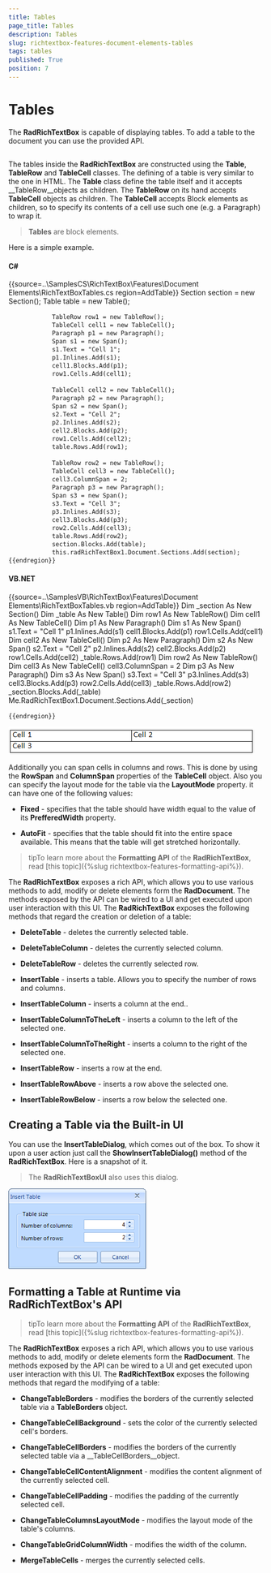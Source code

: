 ```yaml
---
title: Tables
page_title: Tables
description: Tables
slug: richtextbox-features-document-elements-tables
tags: tables
published: True
position: 7
---
```


# Tables



The __RadRichTextBox__ is capable of displaying tables. To add a table to the document you can use the provided API.

## 

The tables inside the __RadRichTextBox__ are constructed using the __Table__,
        	__TableRow__ and __TableCell__ classes. The defining of a table is very similar to the one in HTML. 
        	The __Table__ class define the table itself and it accepts __TableRow__objects as children. 
        	The __TableRow__ on its hand accepts __TableCell__ objects as children. 
        	The __TableCell__ accepts Block elements as children, so to specify its contents of a cell use such one 
        	(e.g. a Paragraph) to wrap it.
        

>__Tables__ are block elements.

Here is a simple example.

#### __C#__

{{source=..\SamplesCS\RichTextBox\Features\Document Elements\RichTextBoxTables.cs region=AddTable}}
	            Section section = new Section();
	            Table table = new Table();
	
	            TableRow row1 = new TableRow();
	            TableCell cell1 = new TableCell();
	            Paragraph p1 = new Paragraph();
	            Span s1 = new Span();
	            s1.Text = "Cell 1";
	            p1.Inlines.Add(s1);
	            cell1.Blocks.Add(p1);
	            row1.Cells.Add(cell1);
	
	            TableCell cell2 = new TableCell();
	            Paragraph p2 = new Paragraph();
	            Span s2 = new Span();
	            s2.Text = "Cell 2";
	            p2.Inlines.Add(s2);
	            cell2.Blocks.Add(p2);
	            row1.Cells.Add(cell2);
	            table.Rows.Add(row1);
	
	            TableRow row2 = new TableRow();
	            TableCell cell3 = new TableCell();
	            cell3.ColumnSpan = 2;
	            Paragraph p3 = new Paragraph();
	            Span s3 = new Span();
	            s3.Text = "Cell 3";
	            p3.Inlines.Add(s3);
	            cell3.Blocks.Add(p3);
	            row2.Cells.Add(cell3);
	            table.Rows.Add(row2);
	            section.Blocks.Add(table);
	            this.radRichTextBox1.Document.Sections.Add(section);
	{{endregion}}



#### __VB.NET__

{{source=..\SamplesVB\RichTextBox\Features\Document Elements\RichTextBoxTables.vb region=AddTable}}
	        Dim _section As New Section()
	        Dim _table As New Table()
	        Dim row1 As New TableRow()
	        Dim cell1 As New TableCell()
	        Dim p1 As New Paragraph()
	        Dim s1 As New Span()
	        s1.Text = "Cell 1"
	        p1.Inlines.Add(s1)
	        cell1.Blocks.Add(p1)
	        row1.Cells.Add(cell1)
	        Dim cell2 As New TableCell()
	        Dim p2 As New Paragraph()
	        Dim s2 As New Span()
	        s2.Text = "Cell 2"
	        p2.Inlines.Add(s2)
	        cell2.Blocks.Add(p2)
	        row1.Cells.Add(cell2)
	        _table.Rows.Add(row1)
	        Dim row2 As New TableRow()
	        Dim cell3 As New TableCell()
	        cell3.ColumnSpan = 2
	        Dim p3 As New Paragraph()
	        Dim s3 As New Span()
	        s3.Text = "Cell 3"
	        p3.Inlines.Add(s3)
	        cell3.Blocks.Add(p3)
	        row2.Cells.Add(cell3)
	        _table.Rows.Add(row2)
	        _section.Blocks.Add(_table)
	        Me.RadRichTextBox1.Document.Sections.Add(_section)
	
	{{endregion}}



![richtextbox-features-document-elements-tables 001](images/richtextbox-features-document-elements-tables001.png)

Additionally you can span cells in columns and rows. This is done by using the __RowSpan__ and
        	__ColumnSpan__ properties of the __TableCell__ object. 
        	Also you can specify the layout mode for the table via the __LayoutMode__ property. it can have one of the following values:
        

* __Fixed__ - specifies that the table should have width equal to the value of its __PrefferedWidth__ property.

* __AutoFit__ - specifies that the table should fit into the entire space available. This means that the table will get stretched horizontally.

>tipTo learn more about the __Formatting API__ of the __RadRichTextBox__, read [this topic]({%slug richtextbox-features-formatting-api%}).

The __RadRichTextBox__ exposes a rich API, which allows you to use various methods to add, modify or delete elements form the 
        	__RadDocument__. The methods exposed by the API can be wired to a UI and get executed upon user interaction with this UI.
        	The __RadRichTextBox__ exposes the following methods that regard the creation or deletion of a table:

* __DeleteTable__ - deletes the currently selected table.

* __DeleteTableColumn__ - deletes the currently selected column.

* __DeleteTableRow__ - deletes the currently selected row.

* __InsertTable__ - inserts a table. Allows you to specify the number of rows and columns.

* __InsertTableColumn__ -  inserts a column at the end..

* __InsertTableColumnToTheLeft__ -  inserts a column to the left of the selected one.

* __InsertTableColumnToTheRight__ - inserts a column to the right of the selected one.

* __InsertTableRow__ - inserts a row at the end.

* __InsertTableRowAbove__ - inserts a row above the selected one.

* __InsertTableRowBelow__ - inserts a row below the selected one.

## Creating a Table via the Built-in UI

You can use the __InsertTableDialog__, which comes out of the box. To show it upon a user action just call the __ShowInsertTableDialog()__ method of the __RadRichTextBox__. Here is a snapshot of it.

>The __RadRichTextBoxUI__ also uses this dialog.

![richtextbox-features-document-elements-tables 002](images/richtextbox-features-document-elements-tables002.png)

## Formatting a Table at Runtime via RadRichTextBox's API

>tipTo learn more about the __Formatting API__ of the __RadRichTextBox__, read [this topic]({%slug richtextbox-features-formatting-api%}).

The __RadRichTextBox__ exposes a rich API, which allows you to use various methods to add, 
        	modify or delete elements form the __RadDocument__. The methods exposed by the API can be wired
        	to a UI and get executed upon user interaction with this UI. The __RadRichTextBox__ exposes the 
        	following methods that regard the modifying of a table:

* __ChangeTableBorders__ - modifies the borders of the currently selected table via a __TableBorders__ object.

* __ChangeTableCellBackground__ - sets the color of the currently selected cell's borders.

* __ChangeTableCellBorders__ - modifies the borders of the currently selected table via a __TableCellBorders__object.

* __ChangeTableCellContentAlignment__ - modifies the content alignment of the currently selected cell.

* __ChangeTableCellPadding__ -  modifies the padding of the currently selected cell.

* __ChangeTableColumnsLayoutMode__ -  modifies the layout mode of the table's columns.

* __ChangeTableGridColumnWidth__ - modifies the width of the column.

* __MergeTableCells__ - merges the currently selected cells.
